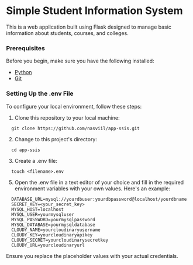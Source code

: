 # Simple Student Information System

This is a web application built using Flask designed to manage basic information about students, courses, and colleges.

### Prerequisites

Before you begin, make sure you have the following installed:

- [Python](https://www.python.org/)
- [Git](https://git-scm.com/)

### Setting Up the .env File

To configure your local environment, follow these steps:

1. Clone this repository to your local machine:

  ```shell
    git clone https://github.com/nasviil/app-ssis.git
  ```

2. Change to this project's directory:

  ```shell
    cd app-ssis
  ```

3. Create a .env file:

  ```shell
    touch <filename>.env
  ```
   
5. Open the .env file in a text editor of your choice and fill in the required environment variables with your own values. Here's an example:

```shell
  DATABASE_URL=mysql://yourdbuser:yourdbpassword@localhost/yourdbname
  SECRET_KEY=<your_secret_key>
  MYSQL_HOST=localhost
  MYSQL_USER=yourmysqluser
  MYSQL_PASSWORD=yourmysqlpassword
  MYSQL_DATABASE=yourmysqldatabase
  CLOUDY_NAME=yourcloudinaryusername
  CLOUDY_KEY=yourcloudinaryapikey
  CLOUDY_SECRET=yourcloudinarysecretkey
  CLOUDY_URL=yourcloudinaryurl
```
  Ensure you replace the placeholder values with your actual credentials.
